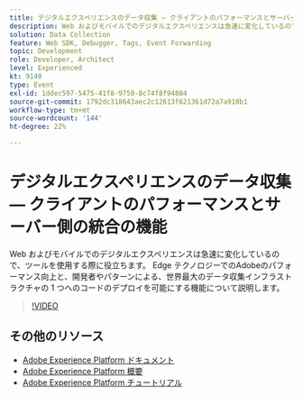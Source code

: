 ```yaml
---
title: デジタルエクスペリエンスのデータ収集 — クライアントのパフォーマンスとサーバー側の統合の機能
description: Web およびモバイルでのデジタルエクスペリエンスは急速に変化しているので、ツールを使用する際に役立ちます。 Edge テクノロジーでのAdobeのパフォーマンス向上と、開発者やパターンによる、世界最大のデータ収集インフラストラクチャの 1 つへのコードのデプロイを可能にする機能について説明します。
solution: Data Collection
feature: Web SDK, Debugger, Tags, Event Forwarding
topic: Development
role: Developer, Architect
level: Experienced
kt: 9140
type: Event
exl-id: 1ddec597-5475-41f8-9750-8c74f8f94884
source-git-commit: 1792dc318643aec2c12613f621361d72a7a918b1
workflow-type: tm+mt
source-wordcount: '144'
ht-degree: 22%

---
```


# デジタルエクスペリエンスのデータ収集 — クライアントのパフォーマンスとサーバー側の統合の機能

Web およびモバイルでのデジタルエクスペリエンスは急速に変化しているので、ツールを使用する際に役立ちます。 Edge テクノロジーでのAdobeのパフォーマンス向上と、開発者やパターンによる、世界最大のデータ収集インフラストラクチャの 1 つへのコードのデプロイを可能にする機能について説明します。

>[!VIDEO](https://video.tv.adobe.com/v/337584/?quality=12&learn=on&hidetitle=true)

## その他のリソース

- [Adobe Experience Platform ドキュメント](https://experienceleague.adobe.com/docs/experience-platform.html?lang=ja)
- [Adobe Experience Platform 概要](https://experienceleague.adobe.com/docs/experience-platform/landing/home.html?lang=ja)
- [Adobe Experience Platform チュートリアル](https://experienceleague.adobe.com/docs/platform-learn/tutorials/overview.html?lang=ja)
